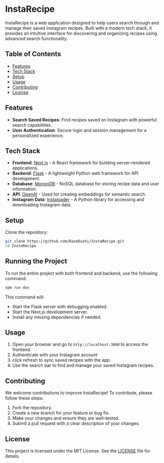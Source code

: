 # InstaRecipe

InstaRecipe is a web application designed to help users search through and manage their saved Instagram recipes. Built with a modern tech stack, it provides an intuitive interface for discovering and organizing recipes using advanced search functionality.

## Table of Contents

- [Features](#features)
- [Tech Stack](#tech-stack)
- [Setup](#setup)
- [Usage](#usage)
- [Contributing](#contributing)
- [License](#license)

## Features

- **Search Saved Recipes**: Find recipes saved on Instagram with powerful search capabilities.
- **User Authentication**: Secure login and session management for a personalized experience.

## Tech Stack

- **Frontend**: [Next.js](https://nextjs.org/) - A React framework for building server-rendered applications.
- **Backend**: [Flask](https://flask.palletsprojects.com/) - A lightweight Python web framework for API development.
- **Database**: [MongoDB](https://www.mongodb.com/) - NoSQL database for storing recipe data and user information.
- **API**: [OpenAI](https://openai.com/) - Used for creating embeddings for semantic search.
- **Instagram Data**: [Instaloader](https://instaloader.github.io/) - A Python library for accessing and downloading Instagram data.

## Setup
Clone the repository:
   ```bash
   git clone https://github.com/DaveDushi/InstaRecipe.git
   cd InstaRecipe
   ```
## Running the Project
To run the entire project with both frontend and backend, use the following command:
  ```bash
  npm run dev
  ```
  This command will:
  
  - Start the Flask server with debugging enabled.
  - Start the Next.js development server.
  - Install any missing dependencies if needed.

## Usage

1. Open your browser and go to `http://localhost:3000` to access the frontend.
2. Authenticate with your Instagram account
3. click refresh to sync saved recipes with the app.
4. Use the search bar to find and manage your saved Instagram recipes.


## Contributing

We welcome contributions to improve InstaRecipe! To contribute, please follow these steps:

1. Fork the repository.
2. Create a new branch for your feature or bug fix.
3. Make your changes and ensure they are well-tested.
4. Submit a pull request with a clear description of your changes.

## License

This project is licensed under the MIT License. See the [LICENSE](LICENSE) file for details.


